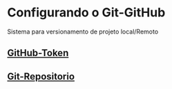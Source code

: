 # Configurando o Git-GitHub

Sistema para versionamento de projeto local/Remoto

## [GitHub-Token](https://github.com/ghsumiyasu/Git-GitHub/blob/main/README-GitHub-Token-br-pt.md)
## [Git-Repositorio](https://github.com/ghsumiyasu/Git-GitHub/blob/main/README-macOS-Git-Repositorio-br-pt.md)